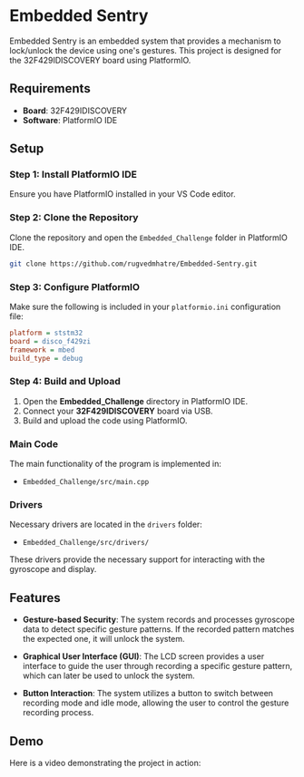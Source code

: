 # Embedded Sentry

Embedded Sentry is an embedded system that provides a mechanism to lock/unlock the device using one's gestures. This project is designed for the 32F429IDISCOVERY board using PlatformIO.

## Requirements

- **Board**: 32F429IDISCOVERY
- **Software**: PlatformIO IDE

## Setup

### Step 1: Install PlatformIO IDE

Ensure you have PlatformIO installed in your VS Code editor.

### Step 2: Clone the Repository

Clone the repository and open the `Embedded_Challenge` folder in PlatformIO IDE.

```bash
git clone https://github.com/rugvedmhatre/Embedded-Sentry.git
```

### Step 3: Configure PlatformIO

Make sure the following is included in your `platformio.ini` configuration file:

```ini
platform = ststm32
board = disco_f429zi
framework = mbed
build_type = debug
```

### Step 4: Build and Upload

1. Open the **Embedded_Challenge** directory in PlatformIO IDE.
2. Connect your **32F429IDISCOVERY** board via USB.
3. Build and upload the code using PlatformIO.

### Main Code

The main functionality of the program is implemented in:

- `Embedded_Challenge/src/main.cpp`

### Drivers

Necessary drivers are located in the `drivers` folder:

- `Embedded_Challenge/src/drivers/`

These drivers provide the necessary support for interacting with the gyroscope and display.

## Features

- **Gesture-based Security**: The system records and processes gyroscope data to detect specific gesture patterns. If the recorded pattern matches the expected one, it will unlock the system.

- **Graphical User Interface (GUI)**: The LCD screen provides a user interface to guide the user through recording a specific gesture pattern, which can later be used to unlock the system.

- **Button Interaction**: The system utilizes a button to switch between recording mode and idle mode, allowing the user to control the gesture recording process.

## Demo

Here is a video demonstrating the project in action:


